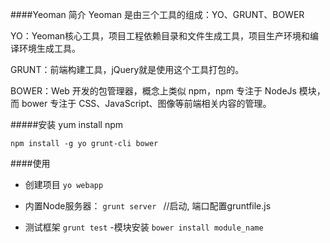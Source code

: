 ####Yeoman 简介
Yeoman 是由三个工具的组成：YO、GRUNT、BOWER

YO：Yeoman核心工具，项目工程依赖目录和文件生成工具，项目生产环境和编译环境生成工具。

GRUNT：前端构建工具，jQuery就是使用这个工具打包的。

BOWER：Web 开发的包管理器，概念上类似 npm，npm 专注于 NodeJs 模块，而 bower 专注于 CSS、JavaScript、图像等前端相关内容的管理。

#####安装
    yum install npm
    
    npm install -g yo grunt-cli bower

####使用
- 创建项目
`yo webapp ` 

- 内置Node服务器：
`grunt server ` //启动, 端口配置gruntfile.js

- 测试框架
  `grunt test`
-模块安装
  `bower install module_name`
